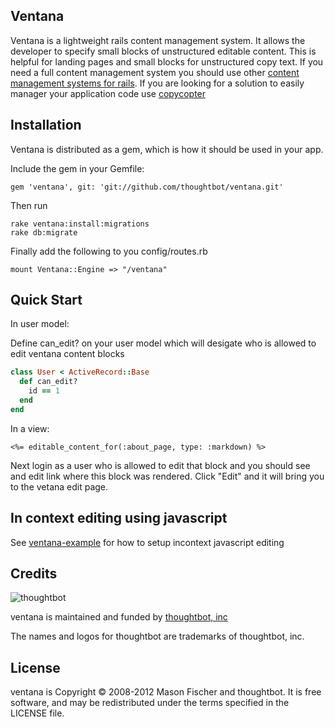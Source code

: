 Ventana
------

Ventana is a lightweight rails content management system. It allows the developer to specify small blocks of unstructured editable content. This is helpful for landing pages and small blocks for unstructured copy text. If you need a full content management system you should use other [content management systems for rails](https://www.ruby-toolbox.com/categories/content_management_systems). If you are looking for a solution to easily manager your application code use [copycopter](https://github.com/thoughtbot/copycopter)


Installation
-----------
Ventana is distributed as a gem, which is how it should be used in your app.

Include the gem in your Gemfile:

    gem 'ventana', git: 'git://github.com/thoughtbot/ventana.git'

Then run

    rake ventana:install:migrations
    rake db:migrate

Finally add the following to you config/routes.rb

    mount Ventana::Engine => "/ventana"

Quick Start
-----------

In user model:

Define can_edit? on your user model which will desigate who is allowed to edit ventana content blocks

```ruby
class User < ActiveRecord::Base
  def can_edit?
    id == 1
  end
end
```

In a view:

    <%= editable_content_for(:about_page, type: :markdown) %>

Next login as a user who is allowed to edit that block and you should see and edit link where this block was rendered. Click "Edit" and it will bring you to the vetana edit page.

In context editing using javascript
---

See [ventana-example](http://www.github.com/thoughtbot/ventana-example) for how to setup incontext javascript editing


Credits
-------


![thoughtbot](http://thoughtbot.com/images/tm/logo.png)

ventana is maintained and funded by [thoughtbot, inc](http://thoughtbot.com/community)

The names and logos for thoughtbot are trademarks of thoughtbot, inc.

License
-------

ventana is Copyright © 2008-2012 Mason Fischer and thoughtbot. It is free software, and may be redistributed under the terms specified in the LICENSE file.
